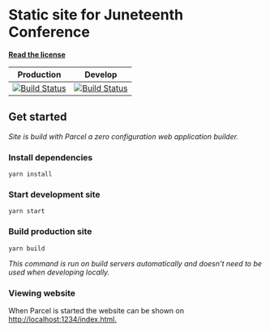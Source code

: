 # Static site for Juneteenth Conference

**[Read the license](LICENSE)**

| Production | Develop |
| --- | --- |
| [![Build Status](https://dev.azure.com/heboelma/VACD/_apis/build/status/Juneteenth%20Conf?branchName=production)](https://dev.azure.com/heboelma/VACD/_build/latest?definitionId=4&branchName=production) | [![Build Status](https://dev.azure.com/heboelma/VACD/_apis/build/status/Juneteenth%20Conf?branchName=develop)](https://dev.azure.com/heboelma/VACD/_build/latest?definitionId=4&branchName=develop)

## Get started

_Site is build with Parcel a zero configuration web application builder._

### Install dependencies

`yarn install`

### Start development site

`yarn start`

### Build production site

`yarn build`

_This command is run on build servers automatically and doesn't need to be used when developing locally._

### Viewing website

When Parcel is started the website can be shown on <http://localhost:1234/index.html.>
